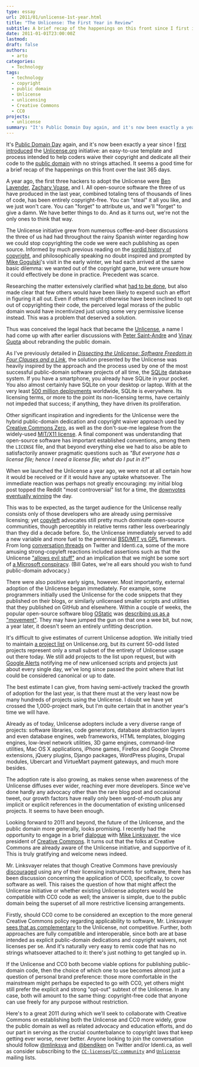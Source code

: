 ```yaml
---
type: essay
url: 2011/01/unlicense-1st-year.html
title: "The Unlicense: The First Year in Review"
subtitle: A brief recap of the happenings on this front since I first introduced the Unlicense.org initiative exactly a year ago.
date: 2011-01-01T23:00:00Z
lastmod:
draft: false
authors:
  - arto
categories:
  - Technology
tags:
  - technology
  - copyright
  - public domain
  - Unlicense
  - unlicensing
  - Creative Commons
  - CC0
projects:
  - unlicense
summary: "It's Public Domain Day again, and it's now been exactly a year since I first introduced the Unlicense.org initiative: an easy-to-use template and process intended to help coders waive their copyright and dedicate all their code to the public domain with no strings attached. It seems a good time for a brief recap of the happenings on this front over the last 365 days."
---
```


It's [Public Domain Day][] again, and it's now been exactly a year since I [first introduced][set-your-code-free] the
[Unlicense.org][] initiative: an easy-to-use template and process
intended to help coders waive their copyright and dedicate all
their code to the [public domain][] with no strings attached. It seems a good time for a brief recap of the happenings on this front over the last 365 days.

A year ago, the first three hackers to adopt the Unlicense were [Ben Lavender][], [Zachary Voase][], and I. All open-source software the three of us have produced in the last year, combined totaling tens of thousands of lines of code, has been entirely copyright-free. You can "steal" it all you like, and we just won't care. You can "forget" to attribute us, and we'll "forget" to give a damn. We have better things to do. And as it turns out, we're not the only ones to think that way.

The Unlicense initiative grew from numerous coffee-and-beer discussions the three of us had had throughout the rainy Spanish winter regarding how we could stop copyrighting the code we were each publishing as open source. Informed by much previous reading on the [sordid history of copyright][TSHoCatPoaPCW], and philosophically speaking no doubt inspired and prompted by [Mike Gogulski][]'s visit in the early winter, we had each arrived at the same basic dilemma: we wanted out of the copyright game, but were unsure how it could effectively be done in practice. Precedent was scarce.

Researching the matter extensively clarified what [had to be done][dissection], but also made clear that few others would have been likely to expend such an effort in figuring it all out. Even if others might otherwise have been inclined to opt out of copyrighting their code, the perceived legal morass of the public domain would have incentivized just using some very permissive license instead. This was a problem that deserved a solution.

Thus was conceived the legal hack that became the [Unlicense][Unlicense.org], a name I had come up with after earlier discussions with [Peter Saint-Andre][] and [Vinay Gupta][] about rebranding the public domain.

As I've previously detailed in [_Dissecting the Unlicense: Software Freedom in Four Clauses and a Link_][dissection], the solution presented by the Unlicense was heavily inspired by the approach and the process used by one of the most successful public-domain software projects of all time, the [SQLite][] database system. If you have a smartphone, you already have SQLite in your pocket. You also almost certainly have SQLite on your desktop or laptop. With at the very least [500 million deployments][SQLite stats] worldwide, SQLite is everywhere. Its licensing terms, or more to the point its non-licensing terms, have certainly not impeded that success; if anything, they have driven its proliferation.

Other significant inspiration and ingredients for the Unlicense were the hybrid public-domain dedication and copyright waiver approach used by [Creative Commons Zero][CC0], as well as the don't-sue-me legalese from the widely-used [MIT/X11 license][MIT]. A final component was understanding that open-source software has important established conventions, among them the `LICENSE` file, and that beyond everything else we had to also be able to satisfactorily answer pragmatic questions such as _"But everyone has a license file; hence I need a license file; what do I put in it?"_

When we launched the Unlicense a year ago, we were not at all certain how it would be received or if it would have any uptake whatsoever. The immediate reaction was perhaps not greatly encouraging: my initial blog post topped the Reddit "most controversial" list for a time, the [downvotes eventually winning][Reddit] the day.

This was to be expected, as the target audience for the Unlicense really consists only of those developers who are already using permissive licensing; yet [copyleft][] advocates still pretty much dominate open-source communities, though perceptibly in relative terms rather less overbearingly than they did a decade before. So, the Unlicense immediately served to add a new variable and more fuel to the perennial [BSD/MIT vs GPL][] flamewars. From long [conversation threads][copyleft chatter] on Twitter and Identi.ca, some of the more amusing strong-copyleft reactions included assertions such as that the Unlicense ["allows evil stuff"][evil stuff] and an implication that we might be some sort of [a Microsoft conspiracy][MSFT conspiracy]. (Bill Gates, we're all ears should you wish to fund public-domain advocacy.)

There were also positive early signs, however. Most importantly, external adoption of the Unlicense began immediately. For example, some programmers initially used the Unlicense for the code snippets that they published on their blogs, or similarly unlicensed smaller scripts and utilities that they published on GitHub and elsewhere. Within a couple of weeks, the popular open-source software blog [OStatic][] was [describing us as a "movement"][OStatic post]. They may have jumped the gun on that one a wee bit, but now, a year later, it doesn't seem an entirely unfitting description.

It's difficult to give estimates of current Unlicense adoption. We initially tried to maintain [a project list](https://unlicense.org/#unlicensed-free-software) on Unlicense.org, but its current 50-odd listed projects represent only a small subset of the entirety of Unlicense usage out there today. We still add projects to the list upon request, but with [Google Alerts][] notifying me of new unlicensed scripts and projects just about every single day, we've long since passed the point where that list could be considered canonical or up to date.

The best estimate I can give, from having semi-actively tracked the growth of adoption for the last year, is that there must at the very least now be many hundreds of projects using the Unlicense. I doubt we have yet crossed the 1,000-project mark, but I'm quite certain that in another year's time we will have.

Already as of today, Unlicense adopters include a very diverse range of projects: software libraries, code generators, database abstraction layers and even database engines, web frameworks, HTML templates, blogging engines, low-level network utilities, 3D game engines, command-line utilities, Mac OS X applications, iPhone games, Firefox and Google Chrome extensions, jQuery plugins, Django packages, WordPress plugins, Drupal modules, Ubercart and VirtueMart payment gateways, and much more besides.

The adoption rate is also growing, as makes sense when awareness of the Unlicense diffuses ever wider, reaching ever more developers. Since we've done hardly any advocacy other than the rare blog post and occasional tweet, our growth factors have really only been word-of-mouth plus any implicit or explicit references in the documentation of existing unlicensed projects. It seems to have been enough.

Looking forward to 2011 and beyond, the future of the Unlicense, and the public domain more generally, looks promising.  I recently had the opportunity to engage in a brief [dialogue][ML dialogue] with [Mike Linksvayer][], the vice president of [Creative Commons][]. It turns out that the folks at Creative Commons are already aware of the Unlicense initiative, and supportive of it. This is truly gratifying and welcome news indeed.

Mr. Linksvayer relates that though Creative Commons have previously [discouraged][CCsw] using any of their licensing instruments for software, there has been discussion concerning the application of CC0, specifically, to cover software as well. This raises the question of how that might affect the Unlicense initiative or whether existing Unlicense adopters would be compatible with CC0 code as well; the answer is simple, due to the public domain being the superset of all more restrictive licensing arrangements.

Firstly, should CC0 come to be considered an exception to the more general Creative Commons policy regarding applicability to software, Mr. Linksvayer [sees that as complementary][gondwanaland] to the Unlicense, not competitive. Further, both approaches are fully compatible and interoperable, since both are at base intended as explicit public-domain dedications and copyright waivers, not licenses per se. And it's naturally very easy to remix code that has no strings whatsoever attached to it: there's just nothing to get tangled up in.

If the Unlicense and CC0 both become viable options for publishing public-domain code, then the choice of which one to use becomes almost just a question of personal brand preference: those more comfortable in the mainstream might perhaps be expected to go with CC0, yet others might still prefer the explicit and strong "opt-out" subtext of the Unlicense. In any case, both will amount to the same thing: copyright-free code that anyone can use freely for any purpose without restriction.

Here's to a great 2011 during which we'll seek to collaborate with Creative Commons on establishing both the Unlicense and CC0 more widely, grow the public domain as well as related advocacy and education efforts, and do our part in serving as the crucial counterbalance to copyright laws that keep getting ever worse, never better. Anyone looking to join the conversation should follow [@mlinksva][] and [@bendiken][] on Twitter and/or Identi.ca, as well as consider subscribing to the [`CC-licenses`][cc-licenses]/[`CC-community`][cc-community] and [`Unlicense`][mailing list] mailing lists.

[@mlinksva]:          https://x.com/mlinksva
[@bendiken]:          https://x.com/bendiken
[cc-licenses]:        https://lists.ibiblio.org/mailman/listinfo/cc-licenses
[cc-community]:       https://lists.ibiblio.org/mailman/listinfo/cc-community
[CC0]:                https://creativecommons.org/publicdomain/zero/1.0/
[CCsw]:               https://wiki.creativecommons.org/FAQ#Can_I_use_a_Creative_Commons_license_for_software.3F
[ML dialogue]:        https://groups.google.com/group/unlicense/browse_thread/thread/6a7f4f1c9d0d1b10
[Mike Linksvayer]:    https://creativecommons.org/about/people#ml
[Creative Commons]:   https://creativecommons.org

[gondwanaland]:       https://gondwanaland.com/mlog/2011/01/01/your-public-domain-day/
[public domain]:      https://me.stpeter.im/essays/publicdomain.html
[Ben Lavender]:       https://x.com/bhuga
[Zachary Voase]:      https://x.com/zacharyvoase
[Mike Gogulski]:      https://x.com/mikegogulski
[Mike Linksvayer]:    https://gondwanaland.com/mlog/
[Creative Commons]:   https://creativecommons.org
[SQLite]:             https://www.sqlite.org
[SQLite stats]:       https://www.sqlite.org/mostdeployed.html
[Peter Saint-Andre]:  https://x.com/stpeter
[Vinay Gupta]:        https://x.com/leashless
[copyleft chatter]:   https://identi.ca/conversation/18829324#notice-18829383
[MSFT conspiracy]:    https://identi.ca/notice/18831908
[evil stuff]:         https://identi.ca/notice/18829999
[Google Alerts]:      https://www.google.com/alerts
[Reddit]:             https://www.reddit.com/r/programming/comments/akrur/set_your_code_free/
[Topsy]:              https://topsy.com/tb/unlicense.org
[OStatic]:            https://ostatic.com
[OStatic post]:       https://ostatic.com/blog/the-unlicense-a-license-for-no-license
[Public Domain Day]:  https://www.law.duke.edu/cspd/publicdomainday
[MIT]:                https://en.wikipedia.org/wiki/MIT_License
[CC0]:                https://creativecommons.org/publicdomain/zero/1.0/
[BSD/MIT vs GPL]:     https://www.softpanorama.org/Copyright/index.shtml
[copyleft]:           https://en.wikipedia.org/wiki/Copyleft
[set-your-code-free]: https://ar.to/2010/01/set-your-code-free
[dissection]:         https://ar.to/2010/01/dissecting-the-unlicense
[Unlicense.org]:      https://unlicense.org
[mailing list]:       https://groups.google.com/group/unlicense
[WAotPD]:             https://me.stpeter.im/essays/publicdomain.html
[natural right]:      https://en.wikipedia.org/wiki/Natural_law
[TSHoCatPoaPCW]:      https://questioncopyright.org/promise
